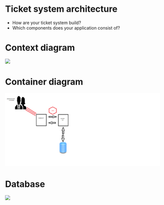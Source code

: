 # Ticket system architecture

* How are your ticket system build?
* Which components does your application consist of?

# Context diagram

<img src="images/context.png" />

# Container diagram

<img src="images/Webbshop.png" />

# Database

<img src="images/database_diagram.png" />
